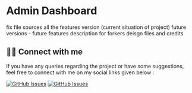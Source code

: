 # Admin Dashboard

fix file sources
all the features
version (current situation of project)
future versions - future features
description for forkers
deisgn files and credits




## 🤜🤛 Connect with me
If you have any queries regarding the project or have some suggestions, feel free to connect with me on my social links given below :

[![GitHub Issues](https://img.shields.io/badge/Twitter-1DA1F2?style=for-the-badge&logo=twitter&logoColor=white)](https://twitter.com/dddddddeeeeevvv)
[![GitHub Issues](https://img.shields.io/badge/LinkedIn-0077B5?style=for-the-badge&logo=linkedin&logoColor=white)](https://www.linkedin.com/in/debasishsahoo1998)
